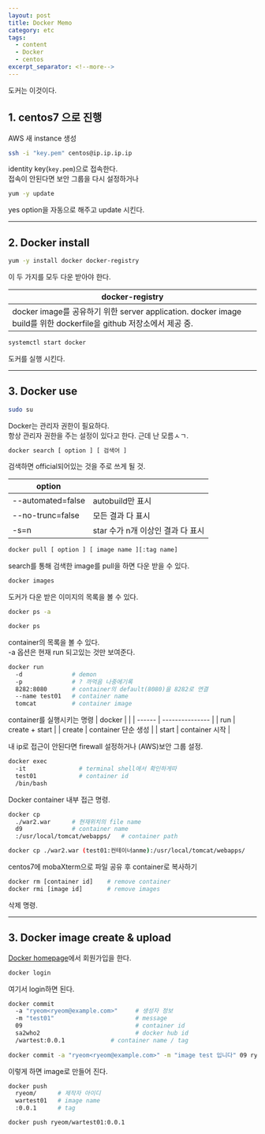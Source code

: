 ```yaml
---
layout: post
title: Docker Memo
category: etc
tags:
  - content
  - Docker
  - centos
excerpt_separator: <!--more-->
---
```

도커는 이것이다.

<!--more-->

## 1. centos7 으로 진행

AWS 새 instance 생성

```bash
ssh -i "key.pem" centos@ip.ip.ip.ip
```

identity key(`key.pem`)으로 접속한다.  
접속이 안된다면 보안 그룹을 다시 설정하거나

```bash
yum -y update
```

yes option을 자동으로 해주고 update 시킨다.

---

## 2. Docker install

```bash
yum -y install docker docker-registry
```

이 두 가지를 모두 다운 받아야 한다.

| docker-registry                                                                                                    |
| ------------------------------------------------------------------------------------------------------------------ |
| docker image를 공유하기 위한 server application. docker image build를 위한 dockerfile을 github 저장소에서 제공 중. |

```bash
systemctl start docker
```

도커를 실행 시킨다.

---

## 3. Docker use

```bash
sudo su
```

Docker는 관리자 권한이 필요하다.  
항상 관리자 권한을 주는 설정이 있다고 한다.
근데 난 모름ㅅㄱ.

```bash
docker search [ option ] [ 검색어 ]
```

검색하면 official되어있는 것을 주로 쓰게 될 것.

| option            |                        |
| ----------------- | ---------------------- |
| --automated=false | autobuild만 표시          |
| --no-trunc=false  | 모든 결과 다 표시             |
| -s=n              | star 수가 n개 이상인 결과 다 표시 |

```bash
docker pull [ option ] [ image name ][:tag name]
```

search를 통해 검색한 image를 pull을 하면 다운 받을 수 있다.

```bash
docker images
```

도커가 다운 받은 이미지의 목록을 볼 수 있다.

```bash
docker ps -a 

docker ps
```

container의 목록을 볼 수 있다.  
-a 옵션은 현재 run 되고있는 것만 보여준다.

```bash
docker run 
  -d              # demon
  -p              # ? 까먹음 나중에기록
  8282:8080       # container의 default(8080)을 8282로 연결
  --name test01   # container name
  tomcat          # container image

```
container를 실행시키는 명령
| docker |                 |
| ------ | --------------- |
| run    | create + start  |
| create | container 단순 생성 |
| start  | container 시작    |
  
내 ip로 접근이 안된다면 firewall 설정하거나 (AWS)보안 그룹 설정.  

```bash
docker exec
  -it               # terminal shell에서 확인하게따
  test01            # container id
  /bin/bash
```

Docker container 내부 접근 명령.  

```bash
docker cp 
  ./war2.war      # 현재위치의 file name
  d9              # container name
  :/usr/local/tomcat/webapps/   # container path

docker cp ./war2.war (test01:컨테이너anme):/usr/local/tomcat/webapps/
```

centos7에 mobaXterm으로 파일 공유 후 container로 복사하기

```bash
docker rm [container id]    # remove container
docker rmi [image id]       # remove images
```

삭제 명령.


---

## 3. Docker image create & upload

[Docker homepage](https://hub.docker.com/)에서 회원가입을 한다.


```bash
docker login
```

여기서 login하면 된다.

```bash
docker commit 
  -a "ryeom<ryeom@example.com>"     # 생성자 정보
  -m "test01"                       # message
  09                                # container id
  sa2who2                           # docker hub id
  /wartest:0.0.1             # container name / tag
  
docker commit -a "ryeom<ryeom@example.com>" -m "image test 입니다" 09 ryeom/wartest01:0.0.1
```

이렇게 하면 image로 만들어 진다.

```bash
docker push 
  ryeom/      # 제작자 아이디
  wartest01   # image name
  :0.0.1      # tag

docker push ryeom/wartest01:0.0.1
```
